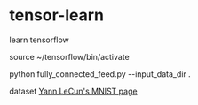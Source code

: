 # tensor-learn
learn tensorflow

source ~/tensorflow/bin/activate

python fully_connected_feed.py --input_data_dir .

dataset
[Yann LeCun's MNIST page](http://yann.lecun.com/exdb/mnist/)
